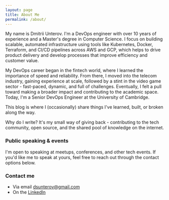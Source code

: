 ```yaml
---
layout: page
title: About Me
permalink: /about/
---
```


My name is Dmitrii Unterov. I'm a DevOps engineer with over 10 years of experience and a Master's degree in Computer Science. I focus on building scalable, automated infrastructure using tools like Kubernetes, Docker, Terraform, and CI/CD pipelines across AWS and GCP, which helps to drive product delivery and develop processes that improve efficiency and customer value.

My DevOps career began in the fintech world, where I learned the importance of speed and reliability. From there, I moved into the telecom industry, gaining experience at scale, followed by a stint in the video game sector - fast-paced, dynamic, and full of challenges. Eventually, I felt a pull toward making a broader impact and contributing to the academic space. Today, I'm a Senior DevOps Engineer at the University of Cambridge.

This blog is where I (occasionally) share things I've learned, built, or broken along the way.

Why do I write? It's my small way of giving back - contributing to the tech community, open source, and the shared pool of knowledge on the internet.

### Public speaking & events

I'm open to speaking at meetups, conferences, and other tech events.
If you'd like me to speak at yours, feel free to reach out through the contact options below.

### Contact me

- Via email [dsunterov@gmail.com](mailto:dsunterov@gmail.com)
- On the [LinkedIn](https://www.linkedin.com/in/unterov/)
